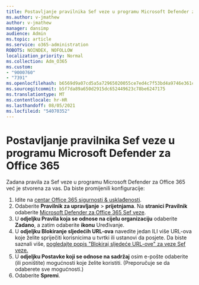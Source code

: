 ```yaml
---
title: Postavljanje pravilnika Sef veze u programu Microsoft Defender za Office 365
ms.author: v-jmathew
author: v-jmathew
manager: dansimp
audience: Admin
ms.topic: article
ms.service: o365-administration
ROBOTS: NOINDEX, NOFOLLOW
localization_priority: Normal
ms.collection: Adm_O365
ms.custom:
- "9000760"
- "7391"
ms.openlocfilehash: b6569d9a07cd5a5a72965020055ce7ed4c7f53bd4a9746e361c805c8410c0cde
ms.sourcegitcommit: b5f7da89a650d2915dc652449623c78be6247175
ms.translationtype: MT
ms.contentlocale: hr-HR
ms.lasthandoff: 08/05/2021
ms.locfileid: "54070352"
---
```

# <a name="set-up-safe-link-policies-in-microsoft-defender-for-office-365"></a>Postavljanje pravilnika Sef veze u programu Microsoft Defender za Office 365

Zadana pravila za Sef veze u programu Microsoft Defender za Office 365 već je stvorena za vas. Da biste promijenili konfiguracije:

1. Idite na [centar Office 365 sigurnosti & usklađenosti](https://go.microsoft.com/fwlink/p/?linkid=2077143).
2. Odaberite **Pravilnik za upravljanje**  >  **prijetnjama**. Na **stranici Pravilnik** odaberite [Microsoft Defender za Office 365 Sef veze](https://go.microsoft.com/fwlink/?linkid=2101058).
3. U **odjeljku Pravila koja se odnose na cijelu organizaciju** odaberite **Zadano**, a zatim odaberite **ikonu** Uređivanje.
4. U **odjeljku Blokiranje sljedećih URL-ova** navedite jedan ILI više URL-ova koje želite spriječiti korisnicima u tvrtki ili ustanovi da posjete. Da biste saznali više, [pogledajte popis "Blokiraj sljedeće URL-ove" za veze Sef veze.](https://go.microsoft.com/fwlink/?linkid=2092123)
5. U **odjeljku Postavke koji se odnose na sadržaj** osim e-pošte odaberite (ili poništite) mogućnosti koje želite koristiti. (Preporučuje se da odaberete sve mogućnosti.)
6. Odaberite **Spremi**.
